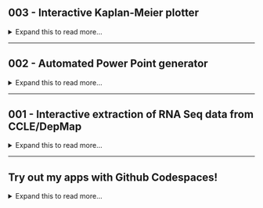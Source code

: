 
<h2> 003 - Interactive Kaplan-Meier plotter </h2>

<details><summary markdown="span"> Expand this to read more...</summary>
    <div class="two-columns">
        <div class="left-column-35">
            <p><strong> Summary </strong></p>
            <p class="justify-text"> During my graduate studies, I helped two bachelor's students working in my research group to do a small 
                project analyzing survival data from a breast cancer clinical trial. The aim was to assess any <strong>potential correlation</strong> 
                between <strong>higher patient survival</strong> and <strong>low expression of two genes simultaneously</strong>. <br><br>
                For this purpose, we retrieved data publicly available in <strong><a href="https://www.cbioportal.org/">cBioPortal</a></strong>, 
                and generated <strong>Kaplan-Meier survival curves</strong>. We focused on the <strong>METABRIC</strong> dataset containing 
                information for over <strong>2,500 patients</strong> and I generated tools in <strong>Jupyter/Colab notebooks</strong> and a 
                <strong>Streamlit app (see GIF --></strong>) to automate the creation of these plots with <strong>Python</strong>. <br><br>
                At the end of the project, we were able to identify <strong>less than 10 gene pairs</strong> showing the behavior of interest. That 
                information was used in combination with other data from different techniques (<i>in silico</i> and <i>in vitro</i>) to prioritize 
                further studies evaluating the effect of inhibtion of those genes in cancer cell models. <br><br>
            </p>
        </div>
        <div class="right-column-65">
            <br><br>
            <video width="100%" height="auto" autoplay loop muted><source src="Images_GIFs_Videos/Preview_003.mp4" type="video/mp4"></video> 
            <p class="center-text">To see in full screen, right click on image and select "Open in new tab" </p>
        </div>
    </div>
    <div class="two-columns">
        <div class="left-column-50">
                <p><strong> Problem </strong></p>
                <ul>
                    <li class="justify-text">We needed to generate around <strong>100 Kaplan-Meier plots</strong> (pairs of <strong>RET-other gene
                                            </strong>). </li>
                    <li class="justify-text">Each plot required to divide the dataset into <strong>4 groups</strong> to generate <strong>4 survival 
                                            curves</strong> (expression: <strong>low-low, low-high, high-low, high-high</strong>). </li>
                    <li class="justify-text">The clinical data (<strong>survival times and status</strong>) and the <strong>RNA Seq expression</strong> 
                                            data were in different datasets that have different structure, so pre-processing to both of them was required 
                                            before we could map the patient IDs. </li>
                    <li class="justify-text">We needed to screen all the plots generated but keep only the ones where the <strong>low-low curve</strong>
                                            was higher than the others, and retrieve relevant data such as <strong>CIs and time to 50% survival</strong> 
                                            to complement our analysis. </li>
                    <li class="justify-text">Since each clinical trial reports the data in a different way and not all have RNA Seq data, we chose the 
                                            best possible option for breast cancer (<strong><a href="https://www.cbioportal.org/study/summary?id=brca_metabric">METABRIC</a></strong>). </li> 
                    <li class="justify-text">In order to reuse our code for other breast cancer datasets or even different cancer types, we <strong>needed 
                                            to generalize the workflow</strong> as much as possible and <strong>make tools for reproducibility and 
                                            automation</strong>. </li>
                </ul>
        </div>
        <div class="right-column-50">
            <p><strong> Solution </strong></p>
            <ul> 
                <li class="justify-text">I learned how to use the <strong>KaplanMeierFitter</strong> module from the <strong>lifelines</strong> python 
                                        library to generate KM plots. </li>
                <li class="justify-text">I first generated a <strong>Google Colab notebook</strong> that was dataset-specific to produce batches of 
                                        <strong>40-50</strong> plots. This <strong>exclusively makes 4 groups</strong> from the original dataset based 
                                        on the expression of RET and one other gene, which required to manually write in the code all 40-50 names of the
                                        other gene (<strong><a href="https://user-images.githubusercontent.com/62916582/204424020-bae3613c-bf10-4a3b-9d50-beaf50ca8eee.gif" target="_blank">View tool</a></strong>). </li>
                <li class="justify-text">Then, I found a way to generalize some steps and created a <strong>Jupyter notebook</strong> that used
                                        <strong>ipywidgets</strong> to <strong>interactively get user inputs</strong>, allowing dynamic selection of 
                                        <strong>any measured variable</strong> to divide the dataset into <strong>2 or more groups</strong> and 
                                        re-plotting curves easily (<strong><a href="https://github.com/EdRey05/Resources_for_Mulligan_Lab/blob/de82796fe821b96c18ab0709018c02c3b02aba92/Tutorials/Preview_Interactive_KM.gif" target="_blank">View tool</a></strong>). </li>
                <li class="justify-text">Finally, I discovered <strong>Streamlit</strong> and adapted my interactive notebook to a <strong>data app</strong> 
                                        (GIF above) that used a similar approach but has <strong>more interactivy, improved outputs and better user                                                                                                         experience</strong>. </li>
                <li class="justify-text">Although the app works well for several datasets, I noticed <strong>high variability in the formatting of clinical
                                        trial data</strong>, and try to improve my app to generalize it more!. </li>
            </ul>
        </div>
    </div>
    <p><strong> <u>NOTE:</u> I am not planning on deploying my app to a hosted server (for now), it runs locally or in Github Codespaces (see last section).</strong></p>
    <p><strong> Read the instructions and watch another demo of the Streamlit app here: <a href="https://github.com/EdRey05/Streamlit_projects/tree/main/003_KM_plotter">Demo_KM_plotter</a></strong></p>
</details>

<hr>

<h2> 002 - Automated Power Point generator</h2>

<details><summary markdown="span"> Expand this to read more...</summary>
    <div class="two-columns">
        <div class="left-column-35">
            <p><strong> Summary </strong></p>
            <p class="justify-text"> During my graduate studies, I performed <strong>fluorescence microscopy experiments</strong>, acquiring images of 
                cancer cells <i>in vitro</i>. Typical analysis involved <strong>co-localization</strong> between signals produced by proteins, or 
                <strong>object/particle counting</strong>. <br><br>
                For <strong>Proximity Ligation Assay (PLA)</strong> experiments, which evaluate <strong>protein-protein interactions</strong>, I used 
                a <strong>EVOS M7000 </strong> cell imager to automate the acquisition of thousands of images. I wrote scripts in <strong>Jython</strong> 
                (Python wrapper for Java) to automate image processing and analysis in the <strong>ImageJ/Fiji</strong> software. The outputs are a 
                <strong>csv file with the object count for each individual cell</strong> and pairs of <strong>fluorescence + object mask images</strong> 
                (the latter shows particles as colored blobs if met the criteria to be counted). <br><br>
                I designed a tool to <strong>consolidate all the outputs</strong> for each experimental group into a summary Power Point presentation so 
                we could validate the parameters using during the workflow. I automated the creation of slides using the <strong>python-pptx</strong> 
                library, designing a <strong>custom layout</strong> and inserting relevant information. I created first a tool in the form of a 
                <strong>Google Colab notebook</strong> and then as a <strong>Streamilt app</strong>. This tool helped me visualize outputs for <strong>
                almost 10,000 images</strong>, easily <strong>compare two quantification methods, and fully optimize the whole workflow</strong>. <br><br>
            </p>
        </div>
        <div class="right-column-65">
            <br><br>
            <img src="Images_GIFs_Videos/Preview_002.gif" alt="Streamlit Projects 002 GIF" />
            <p class="center-text">To see in full screen, right click on image and select "Open in new tab" </p>
        </div>
    </div>
    <div class="two-columns">
        <div class="left-column-50">
            <p class="justify-text"><strong> Problem </strong></p>
            <ul> 
                <li class="justify-text">Manually inserting, resizing, arranging and labeling all the images is incredibly <strong>time consuming and 
                                        prone to errors</strong>. </li>
                <li class="justify-text"><strong>ImageJ/Fiji is not fully compatible with Python 3 code</strong>, so I could not integrate a feasible 
                                        solution into my other Jython scripts. </li>
                <li class="justify-text">Each experimental group may be <strong>quantified by both methods, one or the other</strong>. </li>
                <li class="justify-text">Depending on the quantification type, the output <strong>csv may contain less/additional columns</strong>. </li>
                <li class="justify-text">The real image labels are in the csv alongside their count numbers, however, the fluorescence images are in one
                                        subdirectory and adds a "_2" to their name, whereas the object mask image is in a different subdirectory and adds
                                        a "_1" to their name (may be one or two sets of object masks, one for each quantification method used). </li>
                <li class="justify-text">Due to the large number of images quantified per experimental group (<strong>100-500</strong>) we needed an 
                                        <strong>efficient layout</strong>, balancing image visibility and number of slides (<strong>fewer slides = faster 
                                        review</strong>). </li>
                <li class="justify-text">Since our research group was planning on doing several more PLA experiments, <strong>automation</strong> was 
                                        essential. </li>
            </ul>
        </div>
        <div class="right-column-50">
            <p class="justify-text"><strong> Solution </strong></p>
            <ul> 
                <li class="justify-text">I manually tested different arrangements of images + labels in rows and columns until <strong>I set one layout 
                                        that best worked for the type and amount of data I had</strong> (see app info page). </li>
                <li class="justify-text">I <strong>measured and defined each item's coordinates</strong> and dove in the documentation of python-pptx to 
                                        figure out how to make that very specific layout (see app info page). </li>
                <li class="justify-text">I generated the neccesary code to scan through a zip file in search for csv files, then read the content and go back 
                                        to the root directory for that experimental group to find the pairs of images to insert. </li>
                <li class="justify-text">A big iterable is generated with names, counts, and image locations which are analyzed to separate in groups of
                                        up to 20 for a single slide (see app info).  </li>
                <li class="justify-text">I implemented this approach first in a <strong>Google Colab notebook</strong> (<strong><a href="https://user-images.githubusercontent.com/62916582/204415085-cc39bb7c-904e-487c-a16d-0d894c1e3249.gif" target="_blank">View tool</a></strong>) and then created a <strong>Streamlit app</strong> (GIF above). The app has the <strong>same functionality 
                                        </strong> but <strong>better user experience</strong>, especially to read additional info on the input/output and the 
                                        design of the slides. </li>
                <li class="justify-text">The app allows <strong>quick and easy automation</strong>, as the user only needs to upload a <strong>zip file with as 
                                        many experimental group folders as desired</strong> (with the outputs of my quantification script), and indicate the 
                                        quantification method in the app. </li>
            </ul>
        </div>
    </div>
    <p><strong> <u>NOTE:</u> I am not planning on deploying my app to a hosted server (for now), it runs locally or in Github Codespaces (see last section).</strong></p>
    <p><strong> Read the instructions and watch another demo of the Streamlit app here: <a href="https://github.com/EdRey05/Streamlit_projects/tree/main/002_Automated_PPTX_PLA">Demo_PPTX_PLA</a></strong></p>
</details>

<hr>

<h2> 001 - Interactive extraction of RNA Seq data from CCLE/DepMap </h2>

<details><summary markdown="span"> Expand this to read more...</summary>
    <div class="two-columns">
        <div class="left-column-35">
            <p><strong> Summary </strong></p>
            <p class="justify-text"> During my graduate studies, I came across the <strong><a href="https://depmap.org/portal/ccle/">Cancer Cell Line 
                Encyclopedia</a></strong>, which is a project containing information on <strong>over 1,800 cell models</strong>, including <strong>RNA 
                Seq gene expression</strong> data (<strong>around 20,000 genes</strong>). <br><br>
                I created a basic tool as a <strong>Google Colab notebook</strong> (<strong><a href="https://user-images.githubusercontent.com/62916582/204422004-47fe5726-d92d-4193-bc6a-ea30b3a93cc1.gif">View tool</a></strong>) to search and retrieve only cell lines of interest (we usually only needed <10). However, years later I noticed that the dataset was 
                merged with the <strong>Achilles project</strong> to make the <strong><a href="https://depmap.org/portal/download/all/">DepMap project</a></strong>. 
                This added few more cell lines but several more datasets from diverse genomics, proteomics, and metabolomics assays. They also reshaped 
                datasets, reassigned IDs to make all datasets consistent, etc. I adapted my tool to work for the new version (<strong>at that time, 
                23Q2</strong>), and generated a similar notebook. <br><br>
                Finally, when I discovered <strong>Streamlit</strong> I built a data app to replicate my notebook tool. I realized how easy was to add 
                widgets and interactive plots that would allow not only to extract the data, but also to <strong>automate basic exploration and 
                visualization</strong> of the cell lines and gene expression in a very user-friendly manner. <br><br>
            </p>
        </div>
        <div class="right-column-65">
            <br><br>
            <img src="Images_GIFs_Videos/Preview_001.gif" alt="Streamlit Projects 001 GIF" />
            <p class="center-text">To see in full screen, right click on image and select "Open in new tab" </p>
        </div>
    </div>
    <div class="two-columns">
        <div class="left-column-50">
            <p class="justify-text"><strong> Problem </strong></p>
            <ul> 
                <li class="justify-text">The RNA Seq dataset is very large and it no longer has cell line names, as they were changed to Achilles IDs which are
                                        encoded in another file. </li>
                <li class="justify-text">We needed to pre-process both datasets before mapping the IDs, but asking the user to get the required files from the
                                        website was confusing and led to errors as the <strong>datasets change 2-4 times a year</strong>. </li>
                <li class="justify-text">The notebook tool required the user to have the required files already <strong>stored in a specific Google Drive folder 
                                        </strong> (or to have access to a Google account that had them). </li>
                <li class="justify-text">The notebook tool was <strong>only able to search based on cell line name</strong>, but sometimes we needed just to explore 
                                        what models are available for some tissues. </li>
                <li class="justify-text">The notebook tool only provided a <strong>simple view of the search results</strong> showing the cell line name followed 
                                        by tissue, no more information. </li>
                <li class="justify-text">While the notebook tool provided some degree of automation, it was not easy to de-select cell lines and <strong>only gave 
                                        the raw data for the user to plot or analyze</strong>. </li>
            </ul>
        </div>
        <div class="right-column-50">
            <p class="justify-text"><strong> Solution </strong></p>
            <ul> 
                <li class="justify-text">I set the Streamlit app to <strong>automatically download the required files</strong> for the current release at the time 
                                        (<strong>23Q2</strong>). It takes like a minute or two, but the user does not need any Google account, nor to upload anything
                                        to be able to use the app. </li>
                <li class="justify-text">The pre-processing is tailored to that specific data release and caches the prepared dataframe to improve efficiency. </li>
                <li class="justify-text">I <strong>added a second search mode</strong>, so the user can search names of cell lines (or parts of them), and also search
                                        by tissue type. </li>
                <li class="justify-text">The app displays more interactive search results, allowing to check boxes of cell lines to keep (instead of intering numbers)
                                        and I provide the <strong>Achilles ID, clean cell line name, tissue type and cancer type</strong>. </li>
                <li class="justify-text">The csv output is the same as the notebook tool, however, the app has several widgets to preview the selected data. </li>
                <li class="justify-text">Although it is not perfect, the preview area <strong>shows the generated dataset</strong> and lets the user easily <strong>type 
                                        in genes of interest to make a bar chart or a heatmap</strong>. These visualizations are interactive (plotly) and the user can 
                                        take snapshots if needed. </li>
            </ul>
        </div>
    </div>
    <p><strong> <u>NOTE:</u> I am not planning on deploying my app to a hosted server (for now), it runs locally or in Github Codespaces (see last section).</strong></p>
    <p><strong> Read the instructions and watch another demo of the Streamlit app here: <a href="https://github.com/EdRey05/Streamlit_projects/tree/main/001_RNA_expression_DepMap">Demo_RNA_DepMap</a></strong></p>
</details>

<hr>

<h2> Try out my apps with Github Codespaces! </h2>

<details><summary markdown="span"> Expand this to read more...</summary>
    <div class="two-columns">
        <div class="left-column-35">
            <br>
            <p class="justify-text"> If you have a Github account, you can create a <strong>Github Codespace</strong> with all the requirements to 
                run my apps. You only have to log into you account, click on the button below, create your Codespace (<strong>we all have 60h of 
                free usage per month!</strong>), and follow the instructions in this video→. <br><br>
                ***Due to size limits, I did everything in the video quickly but added notes so pause, read and see where I clicked! <br><br></p>
            <div class="center-text">
                <a href="https://codespaces.new/EdRey05/Streamlit_projects?quickstart=1" target="_blank">
                    <img src="https://github.com/codespaces/badge.svg" alt="Open in GitHub Codespaces">
                </a>
            </div>
            <br>
            <p class="justify-text"><strong>Download sample files to test the apps:</strong></p>
            <p class="justify-text">(button on the right side, by the pencil)</p>
            <ul>
                <li class="justify-text">App 001 - Does not require.</li>
                <li class="justify-text"><strong><a href="https://github.com/EdRey05/Streamlit_projects/blob/main/Test_units/Project%20002/Data_Both.zip">App 002</a></strong> - Rename to "data.zip" first.</li>
                <li class="justify-text"><strong><a href="https://github.com/EdRey05/Streamlit_projects/blob/main/Test_units/Project%20003/clinical_METABRIC.txt">App 003</a></strong> - Rename to "clinical.txt"                                             first.</li>
            </ul>
        </div>
        <div class="right-column-65">
            <br>
            <video width="100%" height="auto" controls><source src="Images_GIFs_Videos/Demo_Codespaces.mp4" type="video/mp4"></video>
        </div>
    </div>
</details>
